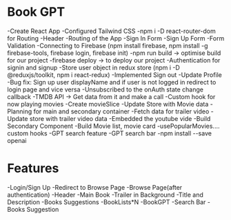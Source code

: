 # Book GPT
-Create React App
-Configured Tailwind CSS
-npm i -D react-router-dom for Routing
-Header
-Routing of the App
-Sign In Form
-Sign Up Form
-Form Validation
-Connecting to Firebase (npm install firebase, npm install -g firebase-tools, firebase login, firebase init)
-npm run build -> optimise build for our project
-firebase deploy -> to deploy our project
-Authentication for signin and signup
-Store user object in redux store (npm i -D @reduxjs/toolkit, npm i react-redux)
-Implemented Sign out
-Update Profile
-Bug fix: Sign up user displayName and if user is not logged in redirect to login page and vice versa
-Unsubscribed to the onAuth state change callback
-TMDB API -> Get data from it and make a call
-Custom hook for now playing movies
-Create movieSlice
-Update Store with Movie data
-Planning for main and secondary container
-Fetch data for trailer video
-Update store with trailer video data
-Embedded the youtube vide
-Build Secondary Component
-Build Movie list, movie card
-usePopularMovies.... custom hooks
-GPT search feature
-GPT search bar
-npm install --save openai

# Features
-Login/Sign Up
-Redirect to Browse Page
-Browse Page(after authentication)
    -Header
    -Main Book
        -Trailer in Background
        -Title and Description
    -Books Suggestions
        -BookLists*N
-BookGPT
    -Search Bar
    -Books Suggestion
